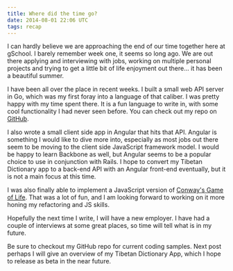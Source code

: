 ```yaml
---
title: Where did the time go?
date: 2014-08-01 22:06 UTC
tags: recap
---
```


I can hardly believe we are approaching the end of our time together here at gSchool. I barely remember week one, it seems so long ago. We are out there applying and interviewing with jobs, working on multiple personal projects and trying to get a little bit of life enjoyment out there... it has been a beautiful summer.
 
I have been all over the place in recent weeks. I built a small web API server in Go, which was my first foray into a language of that caliber. I was pretty happy with my time spent there. It is a fun language to write in, with some cool functionality I had never seen before. You can check out my repo on [GitHub](https://github.com/BlueVajra/task_api).

I also wrote a small client side app in Angular that hits that API. Angular is something I would like to dive more into, especially as most jobs out there seem to be moving to the client side JavaScript framework model. I would be happy to learn Backbone as well, but Angular seems to be a popular choice to use in conjunction with Rails. I hope to convert my Tibetan Dictionary app to a back-end API with an Angular front-end eventually, but it is not a main focus at this time.

I was also finally able to implement a JavaScript version of [Conway's Game of Life](https://github.com/BlueVajra/game_of_life). That was a lot of fun, and I am looking forward to working on it more honing my refactoring and JS skills.

Hopefully the next time I write, I will have a new employer. I have had a couple of interviews at some great places, so time will tell what is in my future.

Be sure to checkout my GitHub repo for current coding samples. Next post perhaps I will give an overview of my Tibetan Dictionary App, which I hope to release as beta in the near future.

